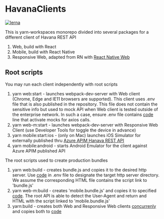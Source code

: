 # HavanaClients

[![lerna](https://img.shields.io/badge/maintained%20with-lerna-cc00ff.svg)](https://lerna.js.org/)


This is yarn-workspaces monorepo divided into several packages for a different client of Havana REST API
1. Web, build with React
2. Mobile, build with React Native
3. Responsive Web, adapted from RN with [React Native Web](https://github.com/necolas/react-native-web)

## Root scripts
You may run each client independently with root scripts
1. yarn web:start - launches webpack-dev-server with Web client (Chrome, Edge and IE11 browsers are supported). This client uses .env file that is also published in the repository. This file does not contain the sensitive info but used to mock API when Web client is tested outside of the enterprise network. In such a case, ensure .env file contains [code](mock=true) line that activate mocks for axios calls.
2. yarn web-m:start - launches webpack-dev-server with Responsive Web Client (use Developer Tools for toggle the device in advance)
3. yarn mobile:start:ios - (only on Mac) launches iOS Simulator for externally published thru [Azure APIM Hanava REST API](https://apiportal.tel-aviv.gov.il/docs/services/presenceserver/operations/daysoff)
4. yarn mobile:android - starts Android Emulator for the client against Azure APIM published API

The root scripts used to create production bundles
1. yarn web:build - creates bundle.js and copies it to the desired http server. Use [code](publish_destination=xxx) in .env file to designate the target http server directory. We assume the corresponding HTML file contains the script link to 'bundle.js'
2. yarn web-m:build - creates 'mobile.bundle.js' and copies it to specified [code](publish_destination=xxx). The root API is able to detect the User-Agent and return and HTML with the script linked to 'mobile.bundle.js'
3. yarn:build - creates both Web and Responsive Web clients [concurrenly](https://www.npmjs.com/package/concurrently) and copies both to [code](publish_destination=xxx)

